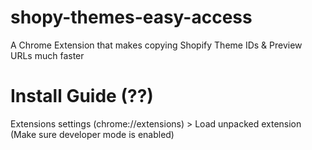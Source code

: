 # shopy-themes-easy-access
 A Chrome Extension that makes copying Shopify Theme IDs & Preview URLs much faster
 

# Install Guide (??)
Extensions settings (chrome://extensions) > Load unpacked extension (Make sure developer mode is enabled)
